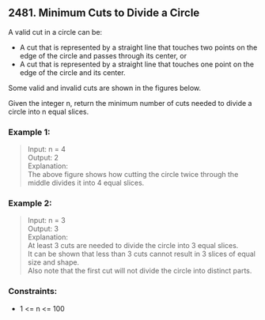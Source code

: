 ## 2481. Minimum Cuts to Divide a Circle

A valid cut in a circle can be:

- A cut that is represented by a straight line that touches two points on the edge of the circle and passes through its center, or
- A cut that is represented by a straight line that touches one point on the edge of the circle and its center.

Some valid and invalid cuts are shown in the figures below.


Given the integer n, return the minimum number of cuts needed to divide a circle into n equal slices.

### Example 1:

> Input: n = 4<br/>
> Output: 2<br/>
> Explanation: <br/>
> The above figure shows how cutting the circle twice through the middle divides it into 4 equal slices.

### Example 2:

> Input: n = 3<br/>
> Output: 3<br/>
> Explanation:<br/>
> At least 3 cuts are needed to divide the circle into 3 equal slices. <br/>
> It can be shown that less than 3 cuts cannot result in 3 slices of equal size and shape.<br/>
> Also note that the first cut will not divide the circle into distinct parts.
 
### Constraints:

- 1 <= n <= 100